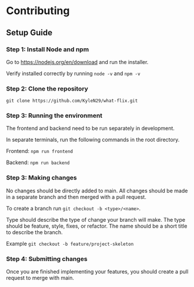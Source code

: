 # Contributing
## Setup Guide

### Step 1: Install Node and npm
Go to https://nodejs.org/en/download and run the installer.

Verify installed correctly by running ```node -v``` and ```npm -v```

### Step 2: Clone the repository
```git clone https://github.com/KyleN29/what-flix.git```

### Step 3: Running the environment
The frontend and backend need to be run separately in development.

In separate terminals, run the following commands in the root directory.

Frontend: ```npm run frontend```

Backend: ```npm run backend```

### Step 3: Making changes
No changes should be directly added to main. All changes should be made in a separate branch and then merged with a pull request.

To create a branch run ```git checkout -b <type>/<name>```. 

Type should describe the type of change your branch will make. The type should be feature, style, fixes, or refactor. The name should be a short title to describe the branch.

Example ```git checkout -b feature/project-skeleton```

### Step 4: Submitting changes
Once you are finished implementing your features, you should create a pull request to merge with main.


